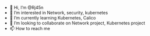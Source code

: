 - 👋 Hi, I’m @Rj45n
- 👀 I’m interested in Network, security, kubernetes
- 🌱 I’m currently learning Kubernetes, Calico
- 💞️ I’m looking to collaborate on Network project, Kubernetes project
- 📫 How to reach me 

<!---
Rj45n/Rj45n is a ✨ special ✨ repository because its `README.md` (this file) appears on your GitHub profile.
You can click the Preview link to take a look at your changes.
--->
